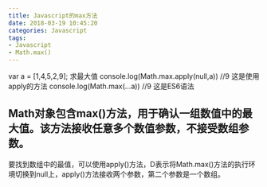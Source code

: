 ```yaml
---
title: Javascript的max方法
date: 2018-03-19 10:45:20
categories: Javascript
tags:
- Javascript
- Math.max()
---
```

var a = [1,4,5,2,9];
求最大值
console.log(Math.max.apply(null,a))    //9 这是使用apply的方法
console.log(Math.max(...a))            //9 这是ES6语法
## Math对象包含max()方法，用于确认一组数值中的最大值。该方法接收任意多个数值参数，不接受数组参数。
要找到数组中的最值，可以使用apply()方法，D表示将Math.max()方法的执行环境切换到null上，apply()方法接收两个参数，第二个参数是一个数组。
